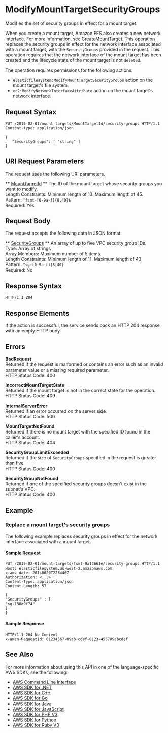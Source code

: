 # ModifyMountTargetSecurityGroups<a name="API_ModifyMountTargetSecurityGroups"></a>

Modifies the set of security groups in effect for a mount target\.

When you create a mount target, Amazon EFS also creates a new network interface\. For more information, see [CreateMountTarget](API_CreateMountTarget.md)\. This operation replaces the security groups in effect for the network interface associated with a mount target, with the `SecurityGroups` provided in the request\. This operation requires that the network interface of the mount target has been created and the lifecycle state of the mount target is not `deleted`\. 

The operation requires permissions for the following actions:
+  `elasticfilesystem:ModifyMountTargetSecurityGroups` action on the mount target's file system\. 
+  `ec2:ModifyNetworkInterfaceAttribute` action on the mount target's network interface\. 

## Request Syntax<a name="API_ModifyMountTargetSecurityGroups_RequestSyntax"></a>

```
PUT /2015-02-01/mount-targets/MountTargetId/security-groups HTTP/1.1
Content-type: application/json

{
   "SecurityGroups": [ "string" ]
}
```

## URI Request Parameters<a name="API_ModifyMountTargetSecurityGroups_RequestParameters"></a>

The request uses the following URI parameters\.

 ** [MountTargetId](#API_ModifyMountTargetSecurityGroups_RequestSyntax) **   <a name="efs-ModifyMountTargetSecurityGroups-request-MountTargetId"></a>
The ID of the mount target whose security groups you want to modify\.  
Length Constraints: Minimum length of 13\. Maximum length of 45\.  
Pattern: `^fsmt-[0-9a-f]{8,40}$`   
Required: Yes

## Request Body<a name="API_ModifyMountTargetSecurityGroups_RequestBody"></a>

The request accepts the following data in JSON format\.

 ** [SecurityGroups](#API_ModifyMountTargetSecurityGroups_RequestSyntax) **   <a name="efs-ModifyMountTargetSecurityGroups-request-SecurityGroups"></a>
An array of up to five VPC security group IDs\.  
Type: Array of strings  
Array Members: Maximum number of 5 items\.  
Length Constraints: Minimum length of 11\. Maximum length of 43\.  
Pattern: `^sg-[0-9a-f]{8,40}`   
Required: No

## Response Syntax<a name="API_ModifyMountTargetSecurityGroups_ResponseSyntax"></a>

```
HTTP/1.1 204
```

## Response Elements<a name="API_ModifyMountTargetSecurityGroups_ResponseElements"></a>

If the action is successful, the service sends back an HTTP 204 response with an empty HTTP body\.

## Errors<a name="API_ModifyMountTargetSecurityGroups_Errors"></a>

 **BadRequest**   
Returned if the request is malformed or contains an error such as an invalid parameter value or a missing required parameter\.  
HTTP Status Code: 400

 **IncorrectMountTargetState**   
Returned if the mount target is not in the correct state for the operation\.  
HTTP Status Code: 409

 **InternalServerError**   
Returned if an error occurred on the server side\.  
HTTP Status Code: 500

 **MountTargetNotFound**   
Returned if there is no mount target with the specified ID found in the caller's account\.  
HTTP Status Code: 404

 **SecurityGroupLimitExceeded**   
Returned if the size of `SecurityGroups` specified in the request is greater than five\.  
HTTP Status Code: 400

 **SecurityGroupNotFound**   
Returned if one of the specified security groups doesn't exist in the subnet's VPC\.  
HTTP Status Code: 400

## Example<a name="API_ModifyMountTargetSecurityGroups_Examples"></a>

### Replace a mount target's security groups<a name="API_ModifyMountTargetSecurityGroups_Example_1"></a>

 The following example replaces security groups in effect for the network interface associated with a mount target\. 

#### Sample Request<a name="API_ModifyMountTargetSecurityGroups_Example_1_Request"></a>

```
PUT /2015-02-01/mount-targets/fsmt-9a13661e/security-groups HTTP/1.1
Host: elasticfilesystem.us-west-2.amazonaws.com
x-amz-date: 20140620T223446Z
Authorization: <...>
Content-Type: application/json
Content-Length: 57

{
"SecurityGroups" : [
"sg-188d9f74"
]
}
```

#### Sample Response<a name="API_ModifyMountTargetSecurityGroups_Example_1_Response"></a>

```
HTTP/1.1 204 No Content
x-amzn-RequestId: 01234567-89ab-cdef-0123-456789abcdef
```

## See Also<a name="API_ModifyMountTargetSecurityGroups_SeeAlso"></a>

For more information about using this API in one of the language\-specific AWS SDKs, see the following:
+  [AWS Command Line Interface](https://docs.aws.amazon.com/goto/aws-cli/elasticfilesystem-2015-02-01/ModifyMountTargetSecurityGroups) 
+  [AWS SDK for \.NET](https://docs.aws.amazon.com/goto/DotNetSDKV3/elasticfilesystem-2015-02-01/ModifyMountTargetSecurityGroups) 
+  [AWS SDK for C\+\+](https://docs.aws.amazon.com/goto/SdkForCpp/elasticfilesystem-2015-02-01/ModifyMountTargetSecurityGroups) 
+  [AWS SDK for Go](https://docs.aws.amazon.com/goto/SdkForGoV1/elasticfilesystem-2015-02-01/ModifyMountTargetSecurityGroups) 
+  [AWS SDK for Java](https://docs.aws.amazon.com/goto/SdkForJava/elasticfilesystem-2015-02-01/ModifyMountTargetSecurityGroups) 
+  [AWS SDK for JavaScript](https://docs.aws.amazon.com/goto/AWSJavaScriptSDK/elasticfilesystem-2015-02-01/ModifyMountTargetSecurityGroups) 
+  [AWS SDK for PHP V3](https://docs.aws.amazon.com/goto/SdkForPHPV3/elasticfilesystem-2015-02-01/ModifyMountTargetSecurityGroups) 
+  [AWS SDK for Python](https://docs.aws.amazon.com/goto/boto3/elasticfilesystem-2015-02-01/ModifyMountTargetSecurityGroups) 
+  [AWS SDK for Ruby V3](https://docs.aws.amazon.com/goto/SdkForRubyV3/elasticfilesystem-2015-02-01/ModifyMountTargetSecurityGroups) 
